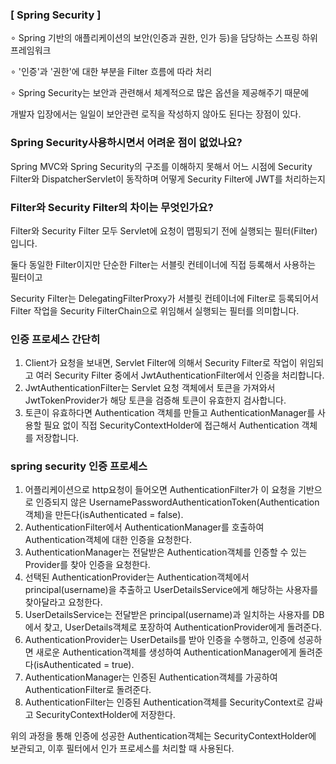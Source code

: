 ### [ Spring Security ]
∘  Spring 기반의 애플리케이션의 보안(인증과 권한, 인가 등)을 담당하는 스프링 하위 프레임워크

∘  '인증'과 '권한'에 대한 부분을 Filter 흐름에 따라 처리

∘  Spring Security는 보안과 관련해서 체계적으로 많은 옵션을 제공해주기 때문에

개발자 입장에서는 일일이 보안관련 로직을 작성하지 않아도 된다는 장점이 있다.

### Spring Security사용하시면서 어려운 점이 없었나요?
Spring MVC와 Spring Security의 구조를 이해하지 못해서 어느 시점에 Security Filter와 DispatcherServlet이 동작하며 어떻게 Security Filter에 JWT를 처리하는지
### Filter와 Security Filter의 차이는 무엇인가요?
Filter와 Security Filter 모두 Servlet에 요청이 맵핑되기 전에 실행되는 필터(Filter)입니다.

둘다 동일한 Filter이지만 단순한 Filter는 서블릿 컨테이너에 직접 등록해서 사용하는 필터이고

Security Filter는 DelegatingFilterProxy가 서블릿 컨테이너에 Filter로 등록되어서 Filter 작업을 Security FilterChain으로 위임해서 실행되는 필터를 의미합니다.

### 인증 프로세스 간단히
1. Client가 요청을 보내면, Servlet Filter에 의해서 Security Filter로 작업이 위임되고 여러 Security Filter 중에서 JwtAuthenticationFilter에서 인증을 처리합니다.
2. JwtAuthenticationFilter는 Servlet 요청 객체에서 토큰을 가져와서 JwtTokenProvider가 해당 토큰을 검증해 토큰이 유효한지 검사합니다.
3. 토큰이 유효하다면 Authentication 객체를 만들고 AuthenticationManager를 사용할 필요 없이 직접 SecurityContextHolder에 접근해서 Authentication 객체를 저장합니다.
    
### spring security 인증 프로세스
1. 어플리케이션으로 http요청이 들어오면 AuthenticationFilter가 이 요청을 기반으로 인증되지 않은 UsernamePasswordAuthenticationToken(Authentication객체)을 만든다(isAuthenticated = false).
2. AuthenticationFilter에서 AuthenticationManager를 호출하여 Authentication객체에 대한 인증을 요청한다.
3. AuthenticationManager는 전달받은 Authentication객체를 인증할 수 있는 Provider를 찾아 인증을 요청한다.
4. 선택된 AuthenticationProvider는 Authentication객체에서 principal(username)을 추출하고 UserDetailsService에게 해당하는 사용자를 찾아달라고 요청한다.
5. UserDetailsService는 전달받은 principal(username)과 일치하는 사용자를 DB에서 찾고, UserDetails객체로 포장하여 AuthenticationProvider에게 돌려준다.
6. AuthenticationProvider는 UserDetails를 받아 인증을 수행하고, 인증에 성공하면 새로운 Authentication객체를 생성하여 AuthenticationManager에게 돌려준다(isAuthenticated = true).
7. AuthenticationManager는 인증된 Authentication객체를 가공하여 AuthenticationFilter로 돌려준다.
8. AuthenticationFilter는 인증된 Authentication객체를 SecurityContext로 감싸고 SecurityContextHolder에 저장한다.

위의 과정을 통해 인증에 성공한 Authentication객체는 SecurityContextHolder에 보관되고, 이후 필터에서 인가 프로세스를 처리할 때 사용된다.
